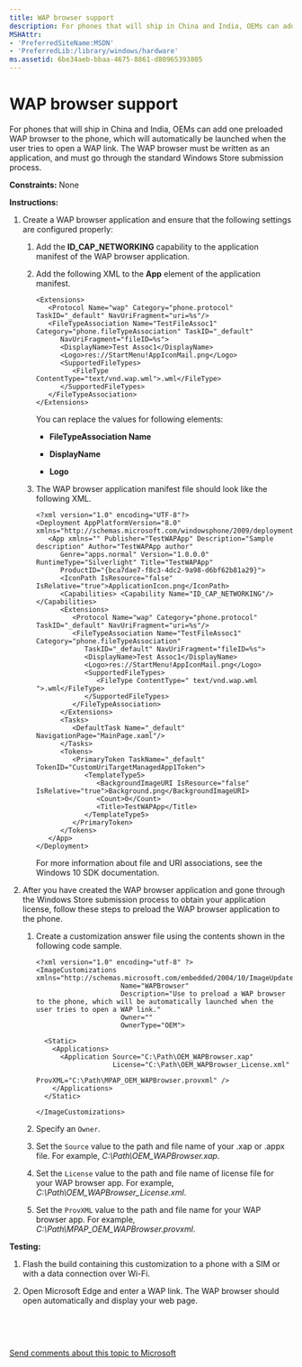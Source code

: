 ```yaml
---
title: WAP browser support
description: For phones that will ship in China and India, OEMs can add one preloaded WAP browser to the phone, which will automatically be launched when the user tries to open a WAP link.
MSHAttr:
- 'PreferredSiteName:MSDN'
- 'PreferredLib:/library/windows/hardware'
ms.assetid: 6be34aeb-bbaa-4675-8861-d80965393805
---
```


# WAP browser support


For phones that will ship in China and India, OEMs can add one preloaded WAP browser to the phone, which will automatically be launched when the user tries to open a WAP link. The WAP browser must be written as an application, and must go through the standard Windows Store submission process.

<a href="" id="constraints---none"></a>**Constraints:** None  

<a href="" id="instructions-"></a>**Instructions:**  
1.  Create a WAP browser application and ensure that the following settings are configured properly:

    1.  Add the **ID\_CAP\_NETWORKING** capability to the application manifest of the WAP browser application.

    2.  Add the following XML to the **App** element of the application manifest.

        ``` syntax
        <Extensions> 
           <Protocol Name="wap" Category="phone.protocol" TaskID="_default" NavUriFragment="uri=%s"/>
           <FileTypeAssociation Name="TestFileAssoc1" Category="phone.fileTypeAssociation" TaskID="_default" 
              NavUriFragment="fileID=%s">
              <DisplayName>Test Assoc1</DisplayName> 
              <Logo>res://StartMenu!AppIconMail.png</Logo>
              <SupportedFileTypes> 
                 <FileType ContentType="text/vnd.wap.wml">.wml</FileType> 
              </SupportedFileTypes> 
           </FileTypeAssociation> 
        </Extensions>
        ```

        You can replace the values for following elements:

        -   **FileTypeAssociation Name**

        -   **DisplayName**

        -   **Logo**

    3.  The WAP browser application manifest file should look like the following XML.

        ``` syntax
        <?xml version="1.0" encoding="UTF-8"?>
        <Deployment AppPlatformVersion="8.0" xmlns="http://schemas.microsoft.com/windowsphone/2009/deployment"> 
           <App xmlns="" Publisher="TestWAPApp" Description="Sample description" Author="TestWAPApp author" 
              Genre="apps.normal" Version="1.0.0.0" RuntimeType="Silverlight" Title="TestWAPApp" 
              ProductID="{bca7dae7-f8c3-4dc2-9a98-d6bf62b81a29}"> 
              <IconPath IsResource="false" IsRelative="true">ApplicationIcon.png</IconPath> 
              <Capabilities> <Capability Name="ID_CAP_NETWORKING"/> </Capabilities> 
              <Extensions> 
                 <Protocol Name="wap" Category="phone.protocol" TaskID="_default" NavUriFragment="uri=%s"/>
                 <FileTypeAssociation Name="TestFileAssoc1" Category="phone.fileTypeAssociation" 
                    TaskID="_default" NavUriFragment="fileID=%s">
                    <DisplayName>Test Assoc1</DisplayName> 
                    <Logo>res://StartMenu!AppIconMail.png</Logo>
                    <SupportedFileTypes> 
                       <FileType ContentType=" text/vnd.wap.wml ">.wml</FileType> 
                    </SupportedFileTypes> 
                 </FileTypeAssociation> 
              </Extensions> 
              <Tasks>
                 <DefaultTask Name="_default" NavigationPage="MainPage.xaml"/>
              </Tasks> 
              <Tokens> 
                 <PrimaryToken TaskName="_default" TokenID="CustomUriTargetManagedApp1Token">
                    <TemplateType5> 
                       <BackgroundImageURI IsResource="false" IsRelative="true">Background.png</BackgroundImageURI> 
                       <Count>0</Count> 
                       <Title>TestWAPApp</Title> 
                    </TemplateType5> 
                 </PrimaryToken> 
              </Tokens> 
           </App> 
        </Deployment>
        ```

        For more information about file and URI associations, see the Windows 10 SDK documentation.

2.  After you have created the WAP browser application and gone through the Windows Store submission process to obtain your application license, follow these steps to preload the WAP browser application to the phone.

    1.  Create a customization answer file using the contents shown in the following code sample.

        ``` syntax
        <?xml version="1.0" encoding="utf-8" ?>  
        <ImageCustomizations xmlns="http://schemas.microsoft.com/embedded/2004/10/ImageUpdate"  
                             Name="WAPBrowser"  
                             Description="Use to preload a WAP browser to the phone, which will be automatically launched when the user tries to open a WAP link."  
                             Owner=""  
                             OwnerType="OEM"> 
          
          <Static>  
            <Applications>
              <Application Source="C:\Path\OEM_WAPBrowser.xap"
                           License="C:\Path\OEM_WAPBrowser_License.xml"
                           ProvXML="C:\Path\MPAP_OEM_WAPBrowser.provxml" />
            </Applications>
          </Static>

        </ImageCustomizations>
        ```

    2.  Specify an `Owner`.

    3.  Set the `Source` value to the path and file name of your .xap or .appx file. For example, *C:\\Path\\OEM\_WAPBrowser.xap*.

    4.  Set the `License` value to the path and file name of license file for your WAP browser app. For example, *C:\\Path\\OEM\_WAPBrowser\_License.xml*.

    5.  Set the `ProvXML` value to the path and file name for your WAP browser app. For example, *C:\\Path\\MPAP\_OEM\_WAPBrowser.provxml*.

<a href="" id="testing-"></a>**Testing:**  
1.  Flash the build containing this customization to a phone with a SIM or with a data connection over Wi-Fi.

2.  Open Microsoft Edge and enter a WAP link. The WAP browser should open automatically and display your web page.

 

 

[Send comments about this topic to Microsoft](mailto:wsddocfb@microsoft.com?subject=Documentation%20feedback%20%5Bp_phCustomization\p_phCustomization%5D:%20WAP%20browser%20support%20%20RELEASE:%20%289/7/2016%29&body=%0A%0APRIVACY%20STATEMENT%0A%0AWe%20use%20your%20feedback%20to%20improve%20the%20documentation.%20We%20don't%20use%20your%20email%20address%20for%20any%20other%20purpose,%20and%20we'll%20remove%20your%20email%20address%20from%20our%20system%20after%20the%20issue%20that%20you're%20reporting%20is%20fixed.%20While%20we're%20working%20to%20fix%20this%20issue,%20we%20might%20send%20you%20an%20email%20message%20to%20ask%20for%20more%20info.%20Later,%20we%20might%20also%20send%20you%20an%20email%20message%20to%20let%20you%20know%20that%20we've%20addressed%20your%20feedback.%0A%0AFor%20more%20info%20about%20Microsoft's%20privacy%20policy,%20see%20http://privacy.microsoft.com/default.aspx. "Send comments about this topic to Microsoft")




